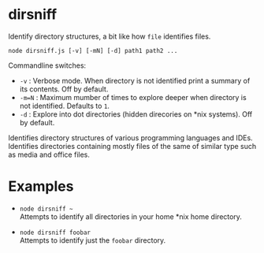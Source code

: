 # dirsniff

Identify directory structures, a bit like how `file` identifies files.

`node dirsniff.js [-v] [-mN] [-d] path1 path2 ...`

Commandline switches:

- `-v` : Verbose mode. When directory is not identified print a summary of its contents. Off by default.
- `-m=N` : Maximum mumber of times to explore deeper when directory is not identified. Defaults to `1`.
- `-d` : Explore into dot directories (hidden direcories on *nix systems). Off by default.

Identifies directory structures of various programming languages and IDEs.
Identifies directories containing mostly files of the same of similar type such as media and office files.

# Examples

* `node dirsniff ~`  
    Attempts to identify all directories in your home *nix home directory.

* `node dirsniff foobar`  
    Attempts to identify just the `foobar` directory.

